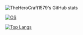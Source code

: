 ![TheHeroCraft1579's GitHub stats](https://github-readme-stats.vercel.app/api?username=TheHeroCraft1579&theme=radical)

[![OS](https://github-readme-stats.vercel.app/api/pin/?username=TheHeroCraft1579&repo=os&theme=radical)](https://github.com/TheHeroCraft1579/os)

[![Top Langs](https://github-readme-stats.vercel.app/api/top-langs/?username=TheHeroCraft1579&theme=radical)](https://github.com/anuraghazra/github-readme-stats)

